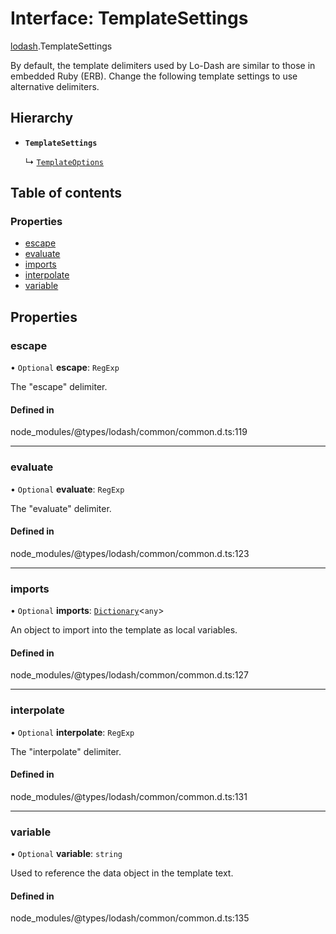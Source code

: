# Interface: TemplateSettings

[lodash](../modules/lodash.md).TemplateSettings

By default, the template delimiters used by Lo-Dash are similar to those in embedded Ruby (ERB).
Change the following template settings to use alternative delimiters.

## Hierarchy

- **`TemplateSettings`**

  ↳ [`TemplateOptions`](lodash.TemplateOptions.md)

## Table of contents

### Properties

- [escape](lodash.TemplateSettings.md#escape)
- [evaluate](lodash.TemplateSettings.md#evaluate)
- [imports](lodash.TemplateSettings.md#imports)
- [interpolate](lodash.TemplateSettings.md#interpolate)
- [variable](lodash.TemplateSettings.md#variable)

## Properties

### escape

• `Optional` **escape**: `RegExp`

The "escape" delimiter.

#### Defined in

node_modules/@types/lodash/common/common.d.ts:119

---

### evaluate

• `Optional` **evaluate**: `RegExp`

The "evaluate" delimiter.

#### Defined in

node_modules/@types/lodash/common/common.d.ts:123

---

### imports

• `Optional` **imports**: [`Dictionary`](lodash.Dictionary.md)\<`any`\>

An object to import into the template as local variables.

#### Defined in

node_modules/@types/lodash/common/common.d.ts:127

---

### interpolate

• `Optional` **interpolate**: `RegExp`

The "interpolate" delimiter.

#### Defined in

node_modules/@types/lodash/common/common.d.ts:131

---

### variable

• `Optional` **variable**: `string`

Used to reference the data object in the template text.

#### Defined in

node_modules/@types/lodash/common/common.d.ts:135
